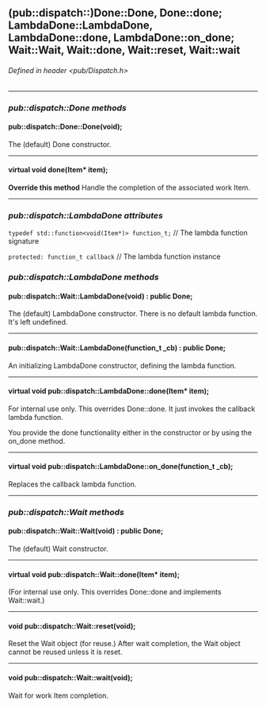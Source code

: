 <!-- -------------------------------------------------------------------------
//
//       Copyright (c) 2023 Frank Eskesen.
//
//       This file is free content, distributed under the MIT license.
//       (See accompanying file LICENSE.MIT or the original contained
//       within https://opensource.org/licenses/MIT)
//
//----------------------------------------------------------------------------
//
// Title-
//       ~/src/doc/cpp/pub_disp-done.md
//
// Purpose-
//       Dispatch.h reference manual: Done, Wait
//
// Last change date-
//       2023/07/28
//
-------------------------------------------------------------------------- -->
## (pub::dispatch::)Done::Done, Done::done; LambdaDone::LambdaDone, LambdaDone::done, LambdaDone::on_done; Wait::Wait, Wait::done, Wait::reset, Wait::wait

###### Defined in header <pub/Dispatch.h>

<!-- ===================================================================== -->
---
### *pub::dispatch::Done methods*
#### pub::dispatch::Done::Done(void);

The (default) Done constructor.

---
#### virtual void done(Item* item);

**Override this method**
Handle the completion of the associated work Item.

<!-- ===================================================================== -->
---
### *pub::dispatch::LambdaDone attributes*

`typedef std::function<void(Item*)> function_t;` // The lambda function signature

`protected: function_t callback` // The lambda function instance

### *pub::dispatch::LambdaDone methods*

#### pub::dispatch::Wait::LambdaDone(void) : public Done;

The (default) LambdaDone constructor.
There is no default lambda function. It's left undefined.

---
#### pub::dispatch::Wait::LambdaDone(function_t _cb) : public Done;

An initializing LambdaDone constructor, defining the lambda function.

---
#### virtual void pub::dispatch::LambdaDone::done(Item* item);

For internal use only.
This overrides Done::done. It just invokes the callback lambda function.

You provide the done functionality either in the constructor or
by using the on_done method.

---
#### virtual void pub::dispatch::LambdaDone::on_done(function_t _cb);

Replaces the callback lambda function.

<!-- ===================================================================== -->
---
### *pub::dispatch::Wait methods*
#### pub::dispatch::Wait::Wait(void) : public Done;

The (default) Wait constructor.

---
#### virtual void pub::dispatch::Wait::done(Item* item);

(For internal use only.
This overrides Done::done and implements Wait::wait.)

---
#### void pub::dispatch::Wait::reset(void);

Reset the Wait object (for reuse.)
After wait completion, the Wait object cannot be reused unless it is reset.

---
#### void pub::dispatch::Wait::wait(void);

Wait for work Item completion.
